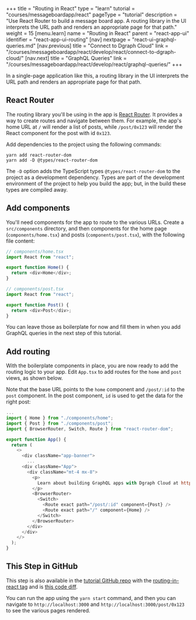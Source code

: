 +++
title = "Routing in React"
type = "learn"
tutorial = "courses/messageboardapp/react"
pageType = "tutorial"
description = "Use React Router to build a message board app. A routing library in the UI interprets the URL path and renders an appropriate page for that path."
weight = 15
[menu.learn]
  name = "Routing in React"
  parent = "react-app-ui"
  identifier = "react-app-ui-routing"
[nav]
  nextpage = "react-ui-graphql-queries.md"
[nav.previous]
title = "Connect to Dgraph Cloud"
link = "/courses/messageboardapp/react/develop/react/connect-to-dgraph-cloud/"
[nav.next]
title = "GraphQL Queries"
link = "/courses/messageboardapp/react/develop/react/graphql-queries/"
+++

In a single-page application like this, a routing library in the UI interprets
the URL path and renders an appropriate page for that path.

## React Router

The routing library you'll be using in the app is
[React Router](https://reactrouter.com/web/guides/quick-start). It provides a
way to create routes and navigate between them. For example, the app's home URL
at `/` will render a list of posts, while `/post/0x123` will render the React
component for the post with id `0x123`.

Add dependencies to the project using the following commands:

```
yarn add react-router-dom
yarn add -D @types/react-router-dom
```

The `-D` option adds the TypeScript types `@types/react-router-dom` to the
project as a development dependency. Types are part of the development
environment of the project to help you build the app; but, in the build these
types are compiled away.

## Add components

You'll need components for the app to route to the various URLs. Create a
`src/components` directory, and then components for the home page
(`components/home.tsx`) and posts (`components/post.tsx`), with the following
file content:

```js
// components/home.tsx
import React from "react";

export function Home() {
  return <div>Home</div>;
}
```

```js
// components/post.tsx
import React from "react";

export function Post() {
  return <div>Post</div>;
}
```

You can leave those as boilerplate for now and fill them in when you add GraphQL
queries in the next step of this tutorial.

## Add routing

With the boilerplate components in place, you are now ready to add the routing
logic to your app. Edit `App.tsx` to add routes for the `home` and `post` views,
as shown below.

Note that the base URL points to the `home` component and `/post/:id` to the `post`
component. In the post component, `id` is used to get the data for the right post:

```js
...
import { Home } from "./components/home";
import { Post } from "./components/post";
import { BrowserRouter, Switch, Route } from "react-router-dom";

export function App() {
  return (
    <>
      <div className="app-banner">
        ...
      <div className="App">
        <div className="mt-4 mx-8">
          <p>
            Learn about building GraphQL apps with Dgraph Cloud at https://dgraph.io/learn
          </p>
          <BrowserRouter>
            <Switch>
              <Route exact path="/post/:id" component={Post} />
              <Route exact path="/" component={Home} />
            </Switch>
          </BrowserRouter>
        </div>
      </div>
    </>
  );
}
```

## This Step in GitHub

This step is also available in the
[tutorial GitHub repo](https://github.com/dgraph-io/discuss-tutorial)
with the [routing-in-react tag](https://github.com/dgraph-io/discuss-tutorial/releases/tag/routing-in-react)
and is [this code diff](https://github.com/dgraph-io/discuss-tutorial/commit/8d488e8c9bbccaa96c88fc49860021c493f1afca).

You can run the app using the `yarn start` command, and then you can navigate to
 `http://localhost:3000` and `http://localhost:3000/post/0x123` to see the
various pages rendered.
